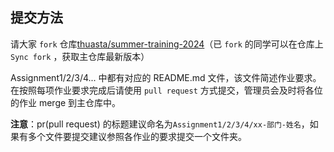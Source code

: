## 提交方法

请大家 `fork` 仓库[thuasta/summer-training-2024](https://github.com/thuasta/summer-training-2024)（已 `fork` 的同学可以在仓库上 `Sync fork` ，获取主仓库最新版本）

Assignment1/2/3/4... 中都有对应的 README.md 文件，该文件简述作业要求。在按照每项作业要求完成后请使用 `pull request` 方式提交，管理员会及时将各位的作业 merge 到主仓库中。

**注意**：pr(pull request) 的标题建议命名为`Assignment1/2/3/4/xx-部门-姓名`，如果有多个文件要提交建议参照各作业的要求提交一个文件夹。
